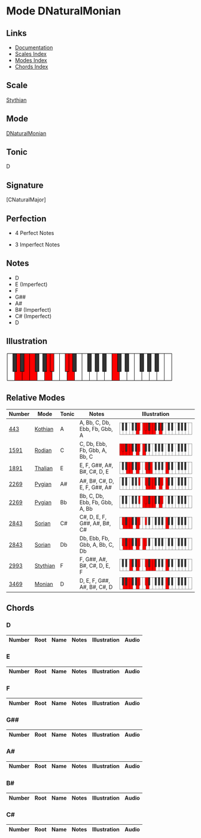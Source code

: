 # Mode DNaturalMonian

## Links

- [Documentation](index.md)
- [Scales Index](Scales.md)
- [Modes Index](Modes.md)
- [Chords Index](Chords.md)

## Scale

[Stythian](ScaleStythian.md)

## Mode

[DNaturalMonian](ModeDNaturalMonian.md)

## Tonic

D

## Signature

[CNaturalMajor]

## Perfection

 - 4 Perfect Notes

 - 3 Imperfect Notes

## Notes

- D
- E (Imperfect)
- F
- G##
- A#
- B# (Imperfect)
- C# (Imperfect)
- D

## Illustration

![DNaturalMonian](ModeDNaturalMonian.png)

## Relative Modes

| Number | Mode | Tonic | Notes | Illustration |
|--------|------|-------|-------|--------------|
| [443](https://ianring.com/musictheory/scales/443) | [Kothian](ModeKothian.md) | A | A, Bb, C, Db, Ebb, Fb, Gbb, A | ![ANaturalKothian](ModeANaturalKothian.png) |
| [1591](https://ianring.com/musictheory/scales/1591) | [Rodian](ModeRodian.md) | C | C, Db, Ebb, Fb, Gbb, A, Bb, C | ![CNaturalRodian](ModeCNaturalRodian.png) |
| [1891](https://ianring.com/musictheory/scales/1891) | [Thalian](ModeThalian.md) | E | E, F, G##, A#, B#, C#, D, E | ![ENaturalThalian](ModeENaturalThalian.png) |
| [2269](https://ianring.com/musictheory/scales/2269) | [Pygian](ModePygian.md) | A# | A#, B#, C#, D, E, F, G##, A# | ![ASharpPygian](ModeASharpPygian.png) |
| [2269](https://ianring.com/musictheory/scales/2269) | [Pygian](ModePygian.md) | Bb | Bb, C, Db, Ebb, Fb, Gbb, A, Bb | ![BFlatPygian](ModeBFlatPygian.png) |
| [2843](https://ianring.com/musictheory/scales/2843) | [Sorian](ModeSorian.md) | C# | C#, D, E, F, G##, A#, B#, C# | ![CSharpSorian](ModeCSharpSorian.png) |
| [2843](https://ianring.com/musictheory/scales/2843) | [Sorian](ModeSorian.md) | Db | Db, Ebb, Fb, Gbb, A, Bb, C, Db | ![DFlatSorian](ModeDFlatSorian.png) |
| [2993](https://ianring.com/musictheory/scales/2993) | [Stythian](ModeStythian.md) | F | F, G##, A#, B#, C#, D, E, F | ![FNaturalStythian](ModeFNaturalStythian.png) |
| [3469](https://ianring.com/musictheory/scales/3469) | [Monian](ModeMonian.md) | D | D, E, F, G##, A#, B#, C#, D | ![DNaturalMonian](ModeDNaturalMonian.png) |

## Chords

### D

| Number | Root | Name | Notes | Illustration | Audio |
|--------|------|------|-------|--------------|-------|

### E

| Number | Root | Name | Notes | Illustration | Audio |
|--------|------|------|-------|--------------|-------|

### F

| Number | Root | Name | Notes | Illustration | Audio |
|--------|------|------|-------|--------------|-------|

### G##

| Number | Root | Name | Notes | Illustration | Audio |
|--------|------|------|-------|--------------|-------|

### A#

| Number | Root | Name | Notes | Illustration | Audio |
|--------|------|------|-------|--------------|-------|

### B#

| Number | Root | Name | Notes | Illustration | Audio |
|--------|------|------|-------|--------------|-------|

### C#

| Number | Root | Name | Notes | Illustration | Audio |
|--------|------|------|-------|--------------|-------|

